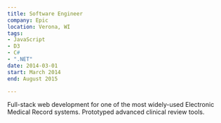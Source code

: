 ```yaml
---
title: Software Engineer
company: Epic
location: Verona, WI
tags:
- JavaScript
- D3
- C#
- ".NET"
date: 2014-03-01
start: March 2014
end: August 2015

---
```

Full-stack web development for one of the most widely-used Electronic Medical Record systems. 
Prototyped advanced clinical review tools.
